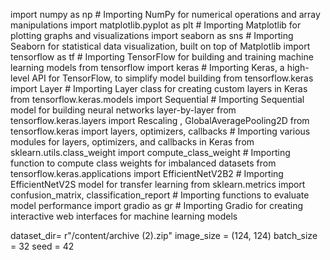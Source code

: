import numpy as np  # Importing NumPy for numerical operations and array manipulations
import matplotlib.pyplot as plt  # Importing Matplotlib for plotting graphs and visualizations
import seaborn as sns  # Importing Seaborn for statistical data visualization, built on top of Matplotlib
import tensorflow as tf  # Importing TensorFlow for building and training machine learning models
from tensorflow import keras  # Importing Keras, a high-level API for TensorFlow, to simplify model building
from tensorflow.keras import Layer  # Importing Layer class for creating custom layers in Keras
from tensorflow.keras.models import Sequential  # Importing Sequential model for building neural networks layer-by-layer
from tensorflow.keras.layers import Rescaling , GlobalAveragePooling2D
from tensorflow.keras import layers, optimizers, callbacks  # Importing various modules for layers, optimizers, and callbacks in Keras
from sklearn.utils.class_weight import compute_class_weight  # Importing function to compute class weights for imbalanced datasets
from tensorflow.keras.applications import EfficientNetV2B2  # Importing EfficientNetV2S model for transfer learning
from sklearn.metrics import confusion_matrix, classification_report  # Importing functions to evaluate model performance
import gradio as gr  # Importing Gradio for creating interactive web interfaces for machine learning models

dataset_dir= r"/content/archive (2).zip"
image_size = (124, 124)
batch_size = 32
seed = 42
